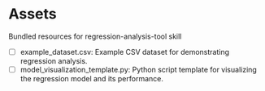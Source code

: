 # Assets

Bundled resources for regression-analysis-tool skill

- [ ] example_dataset.csv: Example CSV dataset for demonstrating regression analysis.
- [ ] model_visualization_template.py: Python script template for visualizing the regression model and its performance.
